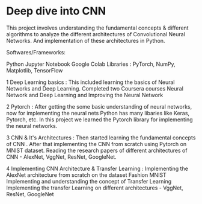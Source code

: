 # Deep dive into CNN

This project involves understanding the fundamental concepts & different algorithms to analyze the different architectures of Convolutional Neural Networks. And implementation of these architectures in Python.

Softwares/Frameworks:

Python
Jupyter Notebook
Google Colab Libraries : PyTorch, NumPy, Matplotlib, TensorFlow

1 Deep Learning basics :
This included learning the basics of Neural Networks and Deep Learning. 
Completed two Coursera courses Neural Network and Deep Learning and Improving the Neural Network

2 Pytorch :
After getting the some basic understanding of neural networks, now for implementing the neural nets Python has many libaries like Keras, Pytorch, etc.
In this project we learned the Pytorch library for implementing the neural networks.

3 CNN & It's Architectures :
Then started learning the fundamental concepts of CNN .
After that implementing the CNN from scratch using Pytorch on MNIST dataset.
Reading the research papers of different architectures of CNN - AlexNet, VggNet, ResNet, GoogleNet.

4 Implementing CNN Architecture & Transfer Learning :
Implementing the AlexNet architecture from scratch on the dataset Fashion MNIST
Implementing and understanding the concept of Transfer Learning
Implementing the transfer Learning on different architectures - VggNet, ResNet, GoogleNet

